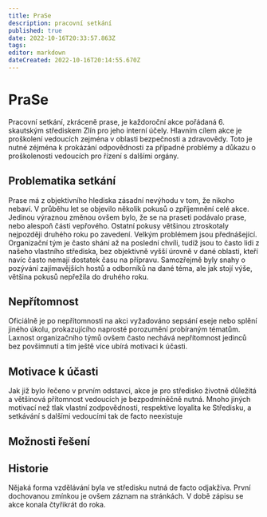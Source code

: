 ```yaml
---
title: PraSe
description: pracovní setkání
published: true
date: 2022-10-16T20:33:57.863Z
tags: 
editor: markdown
dateCreated: 2022-10-16T20:14:55.670Z
---
```


# PraSe
Pracovní setkání, zkráceně prase, je každoroční akce pořádaná 6. skautským střediskem Zlín pro jeho interní účely. Hlavním cílem akce je proškolení vedoucích zejména v oblasti bezpečnosti a zdravovědy. Toto je nutné zéjména k prokázání odpovědnosti za případné problémy a důkazu o proškolenosti vedoucích pro řízení s dalšími orgány.

## Problematika setkání
Prase má z objektivního hlediska zásadní nevýhodu v tom, že nikoho nebaví. V průběhu let se objevilo několik pokusů o zpříjemnění celé akce. Jedinou výraznou změnou ovšem bylo, že se na praseti podávalo prase, nebo alespoň části vepřového. Ostatní pokusy většinou ztroskotaly nejpozději druhého roku po zavedení. 
Velkým problémem jsou přednášející. Organizační tým je často shání až na poslední chvíli, tudíž jsou to často lidi z našeho vlastního střediska, bez objektivně vyšší úrovně v dané oblasti, kteří navíc často nemají dostatek času na přípravu. Samozřejmě byly snahy o pozývání zajímavějších hostů a odborníků na dané téma, ale jak stojí výše, většina pokusů nepřežila do druhého roku.

## Nepřítomnost
Oficiálně je po nepřítomnosti na akci vyžadováno sepsání eseje nebo splění jiného úkolu, prokazujícího naprosté porozumění probíraným tématům. Laxnost organizačního týmů ovšem často nechává nepřítomnost jedinců bez povšimnutí a tím ještě více ubírá motivaci k účasti.

## Motivace k účasti
Jak již bylo řečeno v prvním odstavci, akce je pro středisko  životně důležitá a většinová přítomnost vedoucích je bezpodmíněčně nutná. Mnoho jiných motivací než tlak vlastní zodpovědnosti, respektive loyalita ke Středisku, a setkávání s dalšími vedoucími tak de facto neexistuje

## Možnosti řešení

## Historie
Nějaká forma vzdělávání byla ve středisku nutná de facto odjakživa. První dochovanou zmínkou je ovšem záznam na stránkách. V době zápisu se akce konala čtyřikrát do roka.


